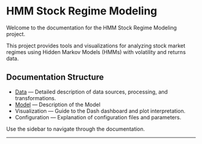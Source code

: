 # HMM Stock Regime Modeling

Welcome to the documentation for the HMM Stock Regime Modeling project.

This project provides tools and visualizations for analyzing stock market regimes using Hidden Markov Models (HMMs) with volatility and returns data.

## Documentation Structure

- [Data](data.md) — Detailed description of data sources, processing, and transformations.
- [Model](model.md) — Description of the Model
- Visualization — Guide to the Dash dashboard and plot interpretation.
- Configuration — Explanation of configuration files and parameters.

Use the sidebar to navigate through the documentation.

---
